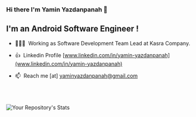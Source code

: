 ### Hi there I'm Yamin Yazdanpanah 👋

## I'm an Android Software Engineer !

- 👨🏻‍💻  &nbsp;Working as Software Development Team Lead at Kasra Company.

- 👍  &nbsp;Linkedin Profile [www.linkedin.com/in/yamin-yazdanpanah](www.linkedin.com/in/yamin-yazdanpanah)

- 📫  &nbsp;Reach me [at] [yaminyazdanpanah@gmail.com](yaminyazdanpanah@gmail.com)

  
  <br>
  <br>

![Your Repository's Stats](https://github-readme-stats.vercel.app/api?username=YaminYazdanpanah&show_icons=true)

